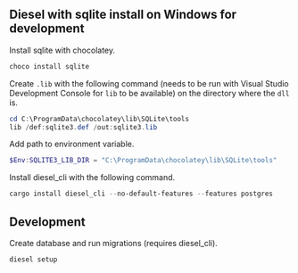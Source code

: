 ## Diesel with sqlite install on Windows for development

Install sqlite with chocolatey.

```powershell
choco install sqlite
```

Create `.lib` with the following command (needs to be run with Visual Studio Development Console for `lib` to be available) on the directory where the `dll` is.

```powershell
cd C:\ProgramData\chocolatey\lib\SQLite\tools
lib /def:sqlite3.def /out:sqlite3.lib
```

Add path to environment variable.

```powershell
$Env:SQLITE3_LIB_DIR = "C:\ProgramData\chocolatey\lib\SQLite\tools"
```

Install diesel_cli with the following command.

```powershell
cargo install diesel_cli --no-default-features --features postgres
```

## Development

Create database and run migrations (requires diesel_cli).

```bash
diesel setup
```
